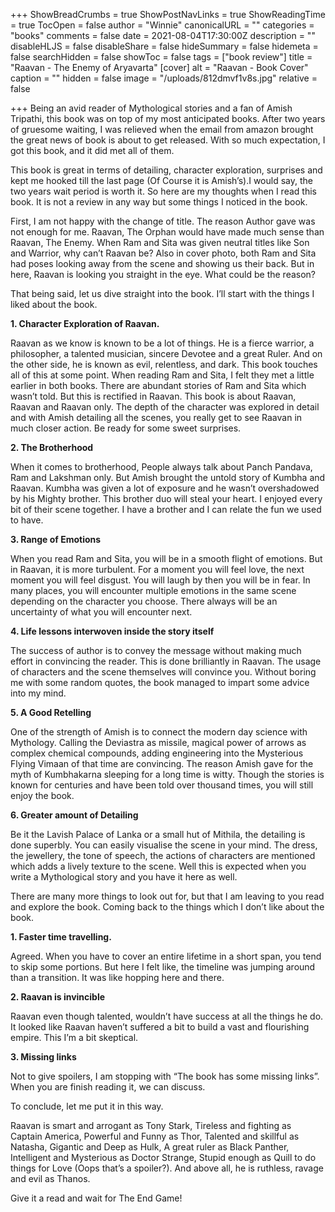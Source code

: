 +++
ShowBreadCrumbs = true
ShowPostNavLinks = true
ShowReadingTime = true
TocOpen = false
author = "Winnie"
canonicalURL = ""
categories = "books"
comments = false
date = 2021-08-04T17:30:00Z
description = ""
disableHLJS = false
disableShare = false
hideSummary = false
hidemeta = false
searchHidden = false
showToc = false
tags = ["book review"]
title = "Raavan - The Enemy of Aryavarta"
[cover]
alt = "Raavan - Book Cover"
caption = ""
hidden = false
image = "/uploads/812dmvf1v8s.jpg"
relative = false

+++
Being an avid reader of Mythological stories and a fan of Amish Tripathi, this book was on top of my most anticipated books. After two years of gruesome waiting, I was relieved when the email from amazon brought the great news of book is about to get released. With so much expectation, I got this book, and it did met all of them.

This book is great in terms of detailing, character exploration, surprises and kept me hooked till the last page (Of Course it is Amish’s).I would say, the two years wait period is worth it. So here are my thoughts when I read this book. It is not a review in any way but some things I noticed in the book.

First, I am not happy with the change of title. The reason Author gave was not enough for me. Raavan, The Orphan would have made much sense than Raavan, The Enemy. When Ram and Sita was given neutral titles like Son and Warrior, why can’t Raavan be? Also in cover photo, both Ram and Sita had poses looking away from the scene and showing us their back. But in here, Raavan is looking you straight in the eye. What could be the reason?

That being said, let us dive straight into the book. I’ll start with the things I liked about the book.

**1. Character Exploration of Raavan.**

Raavan as we know is known to be a lot of things. He is a fierce warrior, a philosopher, a talented musician, sincere Devotee and a great Ruler. And on the other side, he is known as evil, relentless, and dark. This book touches all of this at some point. When reading Ram and Sita, I felt they met a little earlier in both books. There are abundant stories of Ram and Sita which wasn’t told. But this is rectified in Raavan. This book is about Raavan, Raavan and Raavan only. The depth of the character was explored in detail and with Amish detailing all the scenes, you really get to see Raavan in much closer action. Be ready for some sweet surprises.

**2. The Brotherhood**

When it comes to brotherhood, People always talk about Panch Pandava, Ram and Lakshman only. But Amish brought the untold story of Kumbha and Raavan. Kumbha was given a lot of exposure and he wasn’t overshadowed by his Mighty brother. This brother duo will steal your heart. I enjoyed every bit of their scene together. I have a brother and I can relate the fun we used to have.

**3. Range of Emotions**

When you read Ram and Sita, you will be in a smooth flight of emotions. But in Raavan, it is more turbulent. For a moment you will feel love, the next moment you will feel disgust. You will laugh by then you will be in fear. In many places, you will encounter multiple emotions in the same scene depending on the character you choose. There always will be an uncertainty of what you will encounter next.

**4. Life lessons interwoven inside the story itself**

The success of author is to convey the message without making much effort in convincing the reader. This is done brilliantly in Raavan. The usage of characters and the scene themselves will convince you. Without boring me with some random quotes, the book managed to impart some advice into my mind.

**5. A Good Retelling**

One of the strength of Amish is to connect the modern day science with Mythology. Calling the Deviastra as missile, magical power of arrows as complex chemical compounds, adding engineering into the Mysterious Flying Vimaan of that time are convincing. The reason Amish gave for the myth of Kumbhakarna sleeping for a long time is witty. Though the stories is known for centuries and have been told over thousand times, you will still enjoy the book.

**6. Greater amount of Detailing**

Be it the Lavish Palace of Lanka or a small hut of Mithila, the detailing is done superbly. You can easily visualise the scene in your mind. The dress, the jewellery, the tone of speech, the actions of characters are mentioned which adds a lively texture to the scene. Well this is expected when you write a Mythological story and you have it here as well.

There are many more things to look out for, but that I am leaving to you read and explore the book. Coming back to the things which I don’t like about the book.

**1. Faster time travelling.**

Agreed. When you have to cover an entire lifetime in a short span, you tend to skip some portions. But here I felt like, the timeline was jumping around than a transition. It was like hopping here and there.

**2. Raavan is invincible**

Raavan even though talented, wouldn’t have success at all the things he do. It looked like Raavan haven’t suffered a bit to build a vast and flourishing empire. This I’m a bit skeptical.

**3. Missing links**

Not to give spoilers, I am stopping with “The book has some missing links”. When you are finish reading it, we can discuss.

To conclude, let me put it in this way.

Raavan is smart and arrogant as Tony Stark, Tireless and fighting as Captain America, Powerful and Funny as Thor, Talented and skillful as Natasha, Gigantic and Deep as Hulk, A great ruler as Black Panther, Intelligent and Mysterious as Doctor Strange, Stupid enough as Quill to do things for Love (Oops that’s a spoiler?). And above all, he is ruthless, ravage and evil as Thanos.

Give it a read and wait for The End Game!